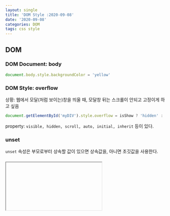 ```yaml
---
layout: single
title: 'DOM Style :2020-09-08'
date: '2020-09-08'
categories: DOM
tags: css style
---
```


## DOM

### DOM Document: body

```js
document.body.style.backgroundColor = 'yellow'
```

### DOM Style: overflow

상황: 웹에서 모달(처럼 보이는)창을 띄울 때, 모달창 뒤는 스크롤이 안되고 고정이게 하고 싶음

```js
document.getElementById('myDIV').style.overflow = isShow ? 'hidden' : 'unset'
```

property: `visible, hidden, scroll, auto, initial, inherit` 등이 있다.

### unset

`unset` 속성은 부모로부터 상속할 값이 있으면 상속값을, 아니면 초깃값을 사용한다.

### <iframe> Tag

```js
<iframe
  src='http://www.w3schools.com'
  title='W3Schools Free Online Web Tutorials'
  width='100%'
  height='300'
  style='border:none;'
></iframe>
```

### for ...in, for ...of 비교

- for ...in (객체 순환)

```js
const obj = {
  a: 1,
  b: 2,
  c: 3,
}

for (const key in obj) {
  console.log(key)
  console.log(obj[key])
}
// a, b, c
// 1, 2, 3
```

- for ...of (배열 순환)

```js
const arr = [1, 2, 3]

for (const item of arr) {
  console.log(item)
}
// 1, 2, 3

for (const item in arr) {
  console.log(item)
}
// 0, 1, 2

// 자바스크립트에서는 배열도 객체이기 때문에 객체의 키값은 index가 된다.
```
